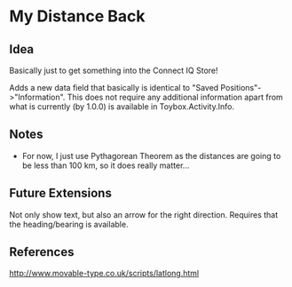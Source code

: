 My Distance Back
================

Idea
----

Basically just to get something into the Connect IQ Store!

Adds a new data field that basically is identical to "Saved Positions"->"Information".
This does not require any additional information apart from what is currently (by 1.0.0) is
available in Toybox.Activity.Info.

Notes
-----

- For now, I just use Pythagorean Theorem as the distances are going to be less than 100 km, so it
does really matter...

Future Extensions
-----------------

Not only show text, but also an arrow for the right direction. Requires that the heading/bearing is available.

References
----------

http://www.movable-type.co.uk/scripts/latlong.html
